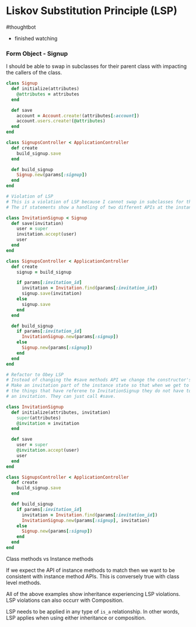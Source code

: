 # Liskov Substitution Principle (LSP)

#thoughtbot

+ finished watching


### Form Object - Signup

I should be able to swap in subclasses for their parent class with impacting the callers of the class.  

```ruby
class Signup
  def initialize(attributes)
    @attributes = attributes
  end

  def save
    account = Account.create!(attributes[:account])
    account.users.create!(@attributes)
  end
end

class SignupsController < ApplicationController
  def create
    build_signup.save
  end

  def build_signup
    Signup.new(params[:signup])
  end
end

# Violation of LSP
# This is a violation of LSP because I cannot swap in subclasses for the super class without changing the callers of the class.
# The if statements show a handling of two different APIs at the instance level.

class InvitationSignup < Signup
  def save(invitation)
    user = super
    invitation.accept(user)
    user
  end
end

class SignupsController < ApplicationController
  def create
    signup = build_signup

    if params[:invitation_id]
      invitation = Invitation.find(params[:invitation_id])
      signup.save(invitation)
    else
      signup.save
    end
  end

  def build_signup
    if params[:invitation_id]
      InvitationSignup.new(params[:signup])
    else
      Signup.new(params[:signup])
    end
  end
end

# Refactor to Obey LSP
# Instead of changing the #save methods API we change the constructor's API.
# Make an invitation part of the instance state so that when we get to #save
# the things that have referene to InvitationSignup they do not have to care that there's
# an invitation. They can just call #save.

class InvitationSignup
  def initialize(attributes, invitation)
    super(attributes)
    @invitation = invitation
  end

  def save
    user = super
    @invitation.accept(user)
    user
  end
end

class SignupsController < ApplicationController
  def create
    build_signup.save
  end

  def build_signup
    if params[:invitation_id]
      invitation = Invitation.find(params[:invitation_id])
      InvitationSignup.new(params[:signup], invitation)
    else
      Signup.new(params[:signup])
    end
  end
end
```

Class methods vs Instance methods

If we expect the API of instance methods to match then we want to be consistent with instance method APIs. This is conversely true with class level methods.

All of the above examples show inheritance experiencing LSP violations. LSP violations can also occurr with Composition.

LSP needs to be applied in any type of `is_a` relationship. In other words, LSP applies when using either inheritance or composition.
